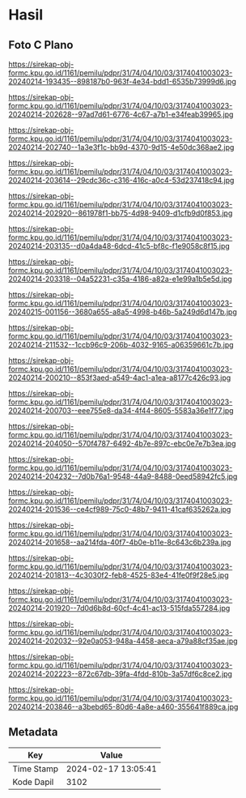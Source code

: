 # Hasil

## Foto C Plano

https://sirekap-obj-formc.kpu.go.id/1161/pemilu/pdpr/31/74/04/10/03/3174041003023-20240214-193435--898187b0-963f-4e34-bdd1-6535b73999d6.jpg

https://sirekap-obj-formc.kpu.go.id/1161/pemilu/pdpr/31/74/04/10/03/3174041003023-20240214-202628--97ad7d61-6776-4c67-a7b1-e34feab39965.jpg

https://sirekap-obj-formc.kpu.go.id/1161/pemilu/pdpr/31/74/04/10/03/3174041003023-20240214-202740--1a3e3f1c-bb9d-4370-9d15-4e50dc368ae2.jpg

https://sirekap-obj-formc.kpu.go.id/1161/pemilu/pdpr/31/74/04/10/03/3174041003023-20240214-203614--29cdc36c-c316-416c-a0c4-53d237418c94.jpg

https://sirekap-obj-formc.kpu.go.id/1161/pemilu/pdpr/31/74/04/10/03/3174041003023-20240214-202920--861978f1-bb75-4d98-9409-d1cfb9d0f853.jpg

https://sirekap-obj-formc.kpu.go.id/1161/pemilu/pdpr/31/74/04/10/03/3174041003023-20240214-203135--d0a4da48-6dcd-41c5-bf8c-f1e9058c8f15.jpg

https://sirekap-obj-formc.kpu.go.id/1161/pemilu/pdpr/31/74/04/10/03/3174041003023-20240214-203318--04a52231-c35a-4186-a82a-e1e99a1b5e5d.jpg

https://sirekap-obj-formc.kpu.go.id/1161/pemilu/pdpr/31/74/04/10/03/3174041003023-20240215-001156--3680a655-a8a5-4998-b46b-5a249d6d147b.jpg

https://sirekap-obj-formc.kpu.go.id/1161/pemilu/pdpr/31/74/04/10/03/3174041003023-20240214-211532--1ccb96c9-206b-4032-9165-a06359661c7b.jpg

https://sirekap-obj-formc.kpu.go.id/1161/pemilu/pdpr/31/74/04/10/03/3174041003023-20240214-200210--853f3aed-a549-4ac1-a1ea-a8177c426c93.jpg

https://sirekap-obj-formc.kpu.go.id/1161/pemilu/pdpr/31/74/04/10/03/3174041003023-20240214-200703--eee755e8-da34-4f44-8605-5583a36e1f77.jpg

https://sirekap-obj-formc.kpu.go.id/1161/pemilu/pdpr/31/74/04/10/03/3174041003023-20240214-204050--570f4787-6492-4b7e-897c-ebc0e7e7b3ea.jpg

https://sirekap-obj-formc.kpu.go.id/1161/pemilu/pdpr/31/74/04/10/03/3174041003023-20240214-204232--7d0b76a1-9548-44a9-8488-0eed58942fc5.jpg

https://sirekap-obj-formc.kpu.go.id/1161/pemilu/pdpr/31/74/04/10/03/3174041003023-20240214-201536--ce4cf989-75c0-48b7-9411-41caf635262a.jpg

https://sirekap-obj-formc.kpu.go.id/1161/pemilu/pdpr/31/74/04/10/03/3174041003023-20240214-201658--aa214fda-40f7-4b0e-b11e-8c643c6b239a.jpg

https://sirekap-obj-formc.kpu.go.id/1161/pemilu/pdpr/31/74/04/10/03/3174041003023-20240214-201813--4c3030f2-feb8-4525-83e4-41fe0f9f28e5.jpg

https://sirekap-obj-formc.kpu.go.id/1161/pemilu/pdpr/31/74/04/10/03/3174041003023-20240214-201920--7d0d6b8d-60cf-4c41-ac13-515fda557284.jpg

https://sirekap-obj-formc.kpu.go.id/1161/pemilu/pdpr/31/74/04/10/03/3174041003023-20240214-202032--92e0a053-948a-4458-aeca-a79a88cf35ae.jpg

https://sirekap-obj-formc.kpu.go.id/1161/pemilu/pdpr/31/74/04/10/03/3174041003023-20240214-202223--872c67db-39fa-4fdd-810b-3a57df6c8ce2.jpg

https://sirekap-obj-formc.kpu.go.id/1161/pemilu/pdpr/31/74/04/10/03/3174041003023-20240214-203846--a3bebd65-80d6-4a8e-a460-355641f889ca.jpg


## Metadata

| Key        | Value               |
| ---------- | ------------------- |
| Time Stamp | 2024-02-17 13:05:41 |
| Kode Dapil | 3102                |



